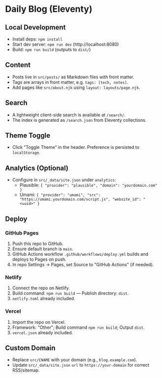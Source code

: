 # Daily Blog (Eleventy)

## Local Development

- Install deps: `npm install`
- Start dev server: `npm run dev` (http://localhost:8080)
- Build: `npm run build` (outputs to `dist/`)

## Content

- Posts live in `src/posts/` as Markdown files with front matter.
- Tags are arrays in front matter, e.g. `tags: [tech, notes]`.
- Add pages like `src/about.njk` using `layout: layouts/page.njk`.

## Search

- A lightweight client-side search is available at `/search/`.
- The index is generated as `/search.json` from Eleventy collections.

## Theme Toggle

- Click "Toggle Theme" in the header. Preference is persisted to `localStorage`.

## Analytics (Optional)

- Configure in `src/_data/site.json` under `analytics`:
  - Plausible: `{ "provider": "plausible", "domain": "yourdomain.com" }`
  - Umami: `{ "provider": "umami", "src": "https://umami.yourdomain.com/script.js", "website_id": "<uuid>" }`

## Deploy

### GitHub Pages

1. Push this repo to GitHub.
2. Ensure default branch is `main`.
3. GitHub Actions workflow `.github/workflows/deploy.yml` builds and deploys to Pages on push.
4. In repo Settings → Pages, set Source to "GitHub Actions" (if needed).

### Netlify

1. Connect the repo on Netlify.
2. Build command: `npm run build` — Publish directory: `dist`.
3. `netlify.toml` already included.

### Vercel

1. Import the repo on Vercel.
2. Framework: "Other"; Build command `npm run build`; Output `dist`.
3. `vercel.json` already included.

## Custom Domain

- Replace `src/CNAME` with your domain (e.g., `blog.example.com`).
- Update `src/_data/site.json` `url` to `https://your-domain` for correct RSS/sitemap.

